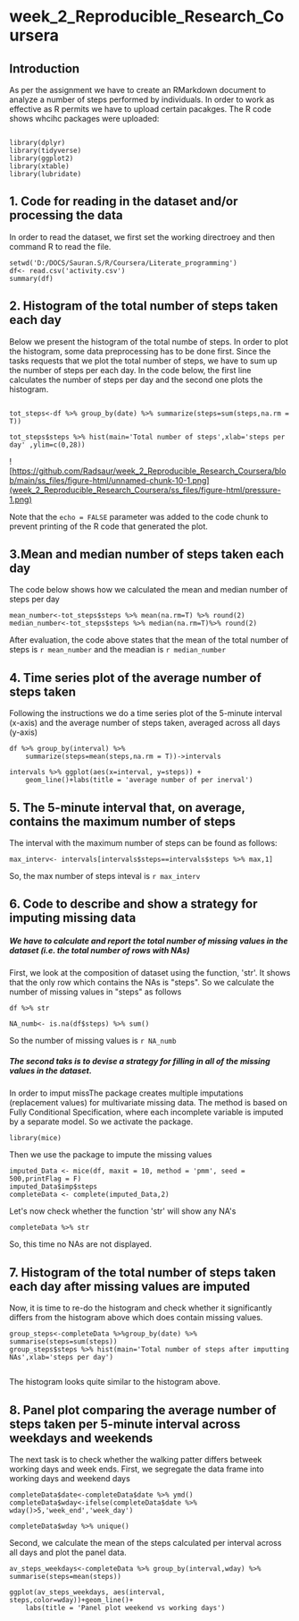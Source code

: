 # week_2_Reproducible_Research_Coursera


## Introduction

As per the assignment we have to create an RMarkdown document to analyze a number of steps performed by individuals. In order to work as effective as R permits we have to upload certain pacakges. The R code shows whcihc packages were uploaded:


```{r, results='hide'}

library(dplyr)
library(tidyverse)
library(ggplot2)
library(xtable)
library(lubridate)
```


## 1. Code for reading in the dataset and/or processing the data
In order to read the dataset, we first set the working directroey and then command R to read the file.
```{r, echo=TRUE}
setwd('D:/DOCS/Sauran.S/R/Coursera/Literate_programming')
df<- read.csv('activity.csv')
summary(df) 

```

## 2. Histogram of the total number of steps taken each day
Below we present the histogram of the total numbe of steps. In order to plot the histogram, some data preprocessing has to be done first. Since the tasks requests that we plot the total number of steps, we have to sum up the number of steps per each day. In the code below, the first line calculates the number of steps per day and the second one plots the histogram.
```{r pressure, cache=TRUE}

tot_steps<-df %>% group_by(date) %>% summarize(steps=sum(steps,na.rm = T))

tot_steps$steps %>% hist(main='Total number of steps',xlab='steps per day' ,ylim=c(0,28))

```
![https://github.com/Radsaur/week_2_Reproducible_Research_Coursera/blob/main/ss_files/figure-html/unnamed-chunk-10-1.png](week_2_Reproducible_Research_Coursera/ss_files/figure-html/pressure-1.png)

Note that the `echo = FALSE` parameter was added to the code chunk to prevent printing of the R code that generated the plot.

## 3.Mean and median number of steps taken each day
The code below shows how we calculated the mean and median number of steps per day
```{r, cache=TRUE}
mean_number<-tot_steps$steps %>% mean(na.rm=T) %>% round(2)
median_number<-tot_steps$steps %>% median(na.rm=T)%>% round(2)

```

After evaluation, the code above states that the mean of the total number of steps is `r mean_number` and the meadian is `r median_number`

## 4. Time series plot of the average number of steps taken
Following the instructions we do a time series plot of the 5-minute interval (x-axis) and the average number of steps taken, averaged across all days (y-axis)
```{r, cache=TRUE}
df %>% group_by(interval) %>% 
    summarize(steps=mean(steps,na.rm = T))->intervals 

intervals %>% ggplot(aes(x=interval, y=steps)) + 
    geom_line()+labs(title = 'average number of per inerval')

```

## 5. The 5-minute interval that, on average, contains the maximum number of steps
The interval with the maximum number of steps can be found as follows:
```{r}
max_interv<- intervals[intervals$steps==intervals$steps %>% max,1]
```
So, the max number of steps inteval is `r max_interv`


## 6. Code to describe and show a strategy for imputing missing data

##### We have to calculate and report the total number of missing values in the dataset (i.e. the total number of rows with NAs)
First, we look at the composition of dataset using the function, 'str'. It shows that the only row which contains the NAs is "steps". So we calculate the number of missing values in "steps" as follows
```{r}
df %>% str

NA_numb<- is.na(df$steps) %>% sum()
```
So the number of missing values is `r NA_numb`

##### The second taks is to devise a strategy for filling in all of the missing values in the dataset.
In order to imput missThe package creates multiple imputations (replacement values) for multivariate missing data. The method is based on Fully Conditional Specification, where each incomplete variable is imputed by a separate model. 
So we activate the package.
```{r,results='hide', warning=FALSE}
library(mice)
```
Then we use the package to impute the missing values
```{r, cache= TRUE, results='hide'}
imputed_Data <- mice(df, maxit = 10, method = 'pmm', seed = 500,printFlag = F)
imputed_Data$imp$steps
completeData <- complete(imputed_Data,2)
```
Let's now check whether the function 'str' will show any NA's
```{r}
completeData %>% str
```
So, this time no NAs are not displayed. 

## 7. Histogram of the total number of steps taken each day after missing values are imputed

Now, it is time to re-do the histogram and check whether it significantly differs from the histogram above which does contain missing values. 
```{r, cache=TRUE}
group_steps<-completeData %>%group_by(date) %>% summarise(steps=sum(steps))  
group_steps$steps %>% hist(main='Total number of steps after imputting NAs',xlab='steps per day')


```
The histogram looks quite similar to the histogram above. 

## 8. Panel plot comparing the average number of steps taken per 5-minute interval across weekdays and weekends
The next task is to check whether the walking patter differs betweek working days and week ends.
First, we segregate the data frame into working days and weekend days 
```{r, cache=TRUE}
completeData$date<-completeData$date %>% ymd()
completeData$wday<-ifelse(completeData$date %>% wday()>5,'week_end','week_day')

completeData$wday %>% unique()
```

Second, we calculate the mean of the steps calculated per interval across all days and plot the panel data.
```{r, cache=TRUE}
av_steps_weekdays<-completeData %>% group_by(interval,wday) %>% summarise(steps=mean(steps))

ggplot(av_steps_weekdays, aes(interval, steps,color=wday))+geom_line()+
    labs(title = 'Panel plot weekend vs working days')
```



